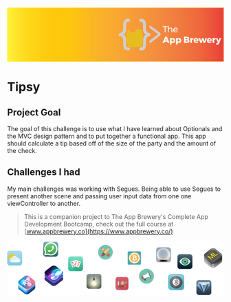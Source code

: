 
![App Brewery Banner](Documentation/AppBreweryBanner.png)

#  Tipsy

## Project Goal

The goal of this challenge is to use what I have learned about Optionals and the MVC design pattern and to put together a functional app. This app should calculate a tip based off of the size of the party and the amount of the check.

## Challenges I had

My main challenges was working with Segues. Being able to use Segues to present another scene and passing user input data from one one viewController to another.


>This is a companion project to The App Brewery's Complete App Development Bootcamp, check out the full course at [www.appbrewery.co](https://www.appbrewery.co/)

![End Banner](Documentation/readme-end-banner.png)
